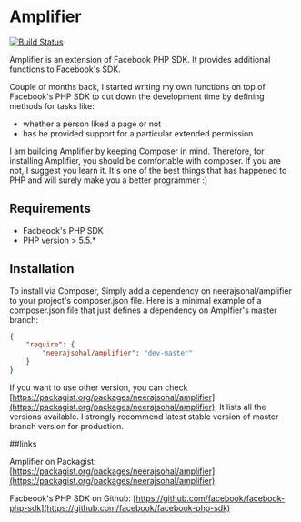 # Amplifier

[![Build Status](https://travis-ci.org/neerajsohal/amplifier.png)](https://travis-ci.org/neerajsohal/amplifier)

Amplifier is an extension of Facebook PHP SDK. It provides additional functions to Facebook's SDK.

Couple of months back, I started writing my own functions on top of Facebook's PHP SDK to cut down the development time by defining methods for tasks like:

- whether a person liked a page or not
- has he provided support for a particular extended permission

I am building Amplifier by keeping Composer in mind. Therefore, for installing Amplifier, you should be comfortable with composer. If you are not, I suggest you learn it. It's one of the best things that has happened to PHP and will surely make you a better programmer :)

## Requirements

- Facbeook's PHP SDK
- PHP version > 5.5.*

## Installation

To install via Composer, Simply add a dependency on neerajsohal/amplifier to your project's composer.json file. Here is a minimal example of a composer.json file that just defines a dependency on Amplfier's master branch:

```json
{
    "require": {
        "neerajsohal/amplifier": "dev-master"
    }
}
```

If you want to use other version, you can check [https://packagist.org/packages/neerajsohal/amplifier](https://packagist.org/packages/neerajsohal/amplifier). It lists all the versions available. I strongly recommend latest stable version of master branch version for production.


##links

Amplifier on Packagist: [https://packagist.org/packages/neerajsohal/amplifier](https://packagist.org/packages/neerajsohal/amplifier)

Facbeook's PHP SDK on Github: [https://github.com/facebook/facebook-php-sdk](https://github.com/facebook/facebook-php-sdk)